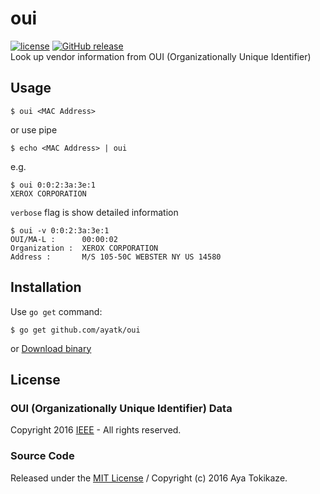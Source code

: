 oui
====
[![license](https://img.shields.io/github/license/ayatk/oui.svg?maxAge=2592000?style=flat-square)][license]
[![GitHub release](https://img.shields.io/github/release/ayatk/oui.svg?maxAge=2592000?style=flat-square)][download]  
Look up vendor information from OUI (Organizationally Unique Identifier)

## Usage

    $ oui <MAC Address>

or use pipe

    $ echo <MAC Address> | oui

e.g.

    $ oui 0:0:2:3a:3e:1
    XEROX CORPORATION

`verbose` flag is show detailed information

    $ oui -v 0:0:2:3a:3e:1
    OUI/MA-L :      00:00:02
    Organization :  XEROX CORPORATION
    Address :       M/S 105-50C WEBSTER NY US 14580

## Installation
Use `go get` command:

    $ go get github.com/ayatk/oui

or [Download binary][download]


## License
### OUI (Organizationally Unique Identifier) Data
Copyright 2016 [IEEE][ieee] - All rights reserved.

### Source Code
Released under the [MIT License][license] /
Copyright (c) 2016 Aya Tokikaze.

[ieee]: http://www.ieee.org/
[license]: https://github.com/ayatk/oui/blob/master/LICENSE
[download]: https://github.com/ayatk/oui/releases
